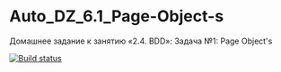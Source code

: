 # Auto_DZ_6.1_Page-Object-s
Домашнее задание к занятию «2.4. BDD»: Задача №1: Page Object's

[![Build status](https://ci.appveyor.com/api/projects/status/vsrfqt2e7wogqhl4?svg=true)](https://ci.appveyor.com/project/Andrej-ori/auto-dz-6-1-page-object-s)
